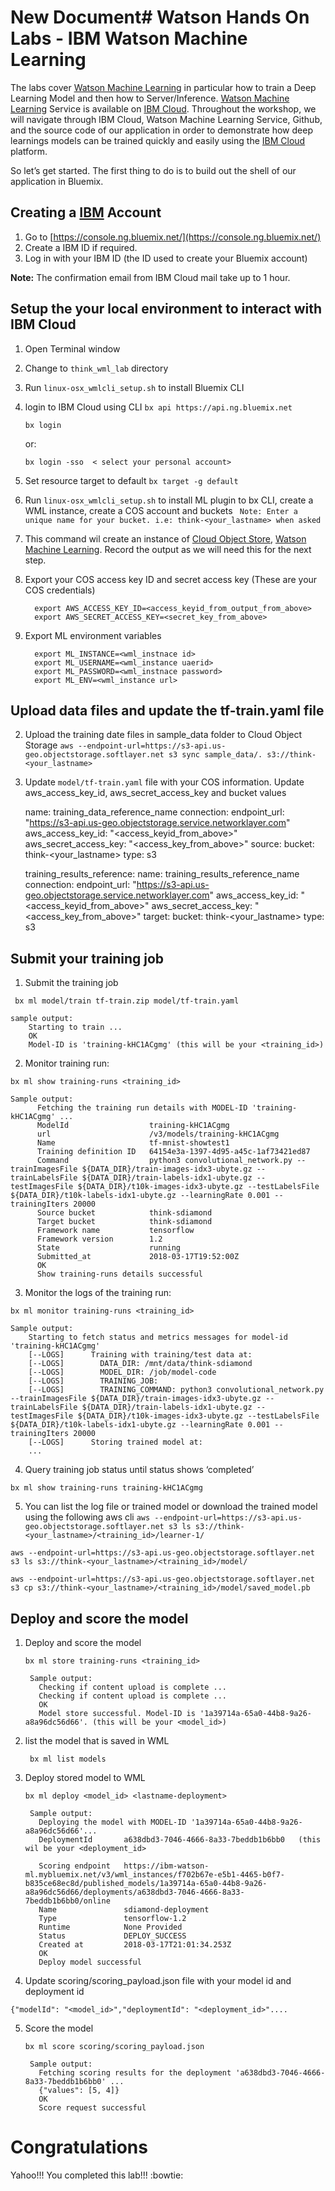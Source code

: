 # New Document# Watson Hands On Labs - IBM Watson Machine Learning

The labs cover [Watson Machine Learning][wml_service] in particular how to train a Deep Learning Model and then how to Server/Inference. [Watson Machine Learning][wml_service] Service is available on [IBM Cloud][ibmcloud]. Throughout the workshop, we will navigate through IBM Cloud, Watson Machine Learning Service, Github, and the source code of our application in order to demonstrate how deep learnings models can be trained quickly and easily using the [IBM Cloud][ibmcloud] platform.

So let’s get started. The first thing to do is to build out the shell of our application in Bluemix.

## Creating a [IBM][ibmcloud] Account

  1. Go to [https://console.ng.bluemix.net/](https://console.ng.bluemix.net/)
  2. Create a IBM ID if required.
  3. Log in with your IBM ID (the ID used to create your Bluemix account)

**Note:** The confirmation email from IBM Cloud mail take up to 1 hour.

## Setup the your local environment to interact with IBM Cloud 

1. Open Terminal window 
2. Change to `think_wml_lab` directory
3. Run `linux-osx_wmlcli_setup.sh` to install Bluemix CLI 
4. login to IBM Cloud using CLI
     `bx api https://api.ng.bluemix.net`
    
     `bx login`
     
      or:
     
     `bx login -sso  < select your personal account>`
5. Set resource target to default
     `bx target -g default`      
6. Run `linux-osx_wmlcli_setup.sh` to install ML plugin to bx CLI, create a WML instance, create a COS account and buckets
   ` Note: Enter a unique name for your bucket. i.e: think-<your_lastname> when asked`
7. This command wil create an instance of [Cloud Object Store][cos_service], [Watson Machine Learning][wml_service]. Record the output as we will need this for the next step. 
8. Export your COS access key ID and secret access key (These are your COS credentials)

   		 export AWS_ACCESS_KEY_ID=<access_keyid_from_output_from_above>
   	     export AWS_SECRET_ACCESS_KEY=<secret_key_from_above>

7. Export ML environment variables

 	     export ML_INSTANCE=<wml_instnace id>
 	     export ML_USERNAME=<wml_instance uaerid>   
 	     export ML_PASSWORD=<wml_instnace password>
  	     export ML_ENV=<wml_instance url> 
         
## Upload data files and update the tf-train.yaml file

2. Upload the training date files in sample_data folder to Cloud Object Storage
   `aws --endpoint-url=https://s3-api.us-geo.objectstorage.softlayer.net s3 sync sample_data/. s3://think-<your_lastname>`
 
2. Update `model/tf-train.yaml` file with your COS information. Update aws_access_key_id, aws_secret_access_key and bucket values


    name: training_data_reference_name
    connection:
      endpoint_url: "https://s3-api.us-geo.objectstorage.service.networklayer.com"
      aws_access_key_id: "<access_keyid_from_above>"
      aws_secret_access_key: "<access_key_from_above>"
    source:
      bucket: think-<your_lastname>
    type: s3
    
    training_results_reference:
      name: training_results_reference_name
      connection:
        endpoint_url: "https://s3-api.us-geo.objectstorage.service.networklayer.com"
        aws_access_key_id: "<access_keyid_from_above>"
        aws_secret_access_key: "<access_key_from_above>"
      target:
        bucket: think-<your_lastname>
      type: s3

  
## Submit your training job

1. Submit the training job

 ` bx ml model/train tf-train.zip model/tf-train.yaml`
 
    sample output:
        Starting to train ...
        OK
        Model-ID is 'training-kHC1ACgmg' (this will be your <training_id>)

2. Monitor training run:

  `bx ml show training-runs <training_id>`

    Sample output:
          Fetching the training run details with MODEL-ID 'training-kHC1ACgmg' ...
          ModelId                  training-kHC1ACgmg
          url                      /v3/models/training-kHC1ACgmg
          Name                     tf-mnist-showtest1
          Training definition ID   64154e3a-1397-4d95-a45c-1af73421ed87
          Command                  python3 convolutional_network.py --trainImagesFile ${DATA_DIR}/train-images-idx3-ubyte.gz --trainLabelsFile ${DATA_DIR}/train-labels-idx1-ubyte.gz --testImagesFile ${DATA_DIR}/t10k-images-idx3-ubyte.gz --testLabelsFile ${DATA_DIR}/t10k-labels-idx1-ubyte.gz --learningRate 0.001 --trainingIters 20000
          Source bucket            think-sdiamond
          Target bucket            think-sdiamond
          Framework name           tensorflow
          Framework version        1.2
          State                    running
          Submitted_at             2018-03-17T19:52:00Z
          OK
          Show training-runs details successful

3. Monitor the logs of the training run:

  `bx ml monitor training-runs <training_id>`

    Sample output:
        Starting to fetch status and metrics messages for model-id 'training-kHC1ACgmg'
        [--LOGS]      Training with training/test data at:
        [--LOGS]        DATA_DIR: /mnt/data/think-sdiamond
        [--LOGS]        MODEL_DIR: /job/model-code
        [--LOGS]        TRAINING_JOB:
        [--LOGS]        TRAINING_COMMAND: python3 convolutional_network.py --trainImagesFile ${DATA_DIR}/train-images-idx3-ubyte.gz --trainLabelsFile ${DATA_DIR}/train-labels-idx1-ubyte.gz --testImagesFile ${DATA_DIR}/t10k-images-idx3-ubyte.gz --testLabelsFile ${DATA_DIR}/t10k-labels-idx1-ubyte.gz --learningRate 0.001 --trainingIters 20000
        [--LOGS]      Storing trained model at:
        ...

4.  Query training job status until status shows ‘completed’
   
   `bx ml show training-runs training-kHC1ACgmg`
   
5. You can list  the log file  or trained model or download the  trained model using the following aws cli
`aws --endpoint-url=https://s3-api.us-geo.objectstorage.softlayer.net s3 ls s3://think-<your_lastname>/<training_id>/learner-1/`

`aws --endpoint-url=https://s3-api.us-geo.objectstorage.softlayer.net s3 ls s3://think-<your_lastname>/<training_id>/model/`

`aws --endpoint-url=https://s3-api.us-geo.objectstorage.softlayer.net s3 cp s3://think-<your_lastname>/<training_id>/model/saved_model.pb `

## Deploy and score the model

1. Deploy and score the model

    `bx ml store training-runs <training_id>`
    
        Sample output:
          Checking if content upload is complete ...
          Checking if content upload is complete ...
          OK
          Model store successful. Model-ID is '1a39714a-65a0-44b8-9a26-a8a96dc56d66'. (this will be your <model_id>)

2. list the model that is saved in WML

   ` bx ml list models`

3. Deploy stored model to WML

    `bx ml deploy <model_id> <lastname-deployment>`
    
        Sample output:
          Deploying the model with MODEL-ID '1a39714a-65a0-44b8-9a26-a8a96dc56d66'...
          DeploymentId       a638dbd3-7046-4666-8a33-7beddb1b6bb0   (this wil be your <deployment_id>
          
          Scoring endpoint   https://ibm-watson-ml.mybluemix.net/v3/wml_instances/f702b67e-e5b1-4465-b0f7-b835ce68ec8d/published_models/1a39714a-65a0-44b8-9a26-a8a96dc56d66/deployments/a638dbd3-7046-4666-8a33-7beddb1b6bb0/online
          Name               sdiamond-deployment
          Type               tensorflow-1.2
          Runtime            None Provided
          Status             DEPLOY_SUCCESS
          Created at         2018-03-17T21:01:34.253Z
          OK
          Deploy model successful

4. Update scoring/scoring_payload.json file with your model id and deployment id


`{"modelId": "<model_id>","deploymentId": "<deployment_id>".... `


5. Score the model

    `bx ml score scoring/scoring_payload.json`

        Sample output:
          Fetching scoring results for the deployment 'a638dbd3-7046-4666-8a33-7beddb1b6bb0' ...
          {"values": [5, 4]}
          OK
          Score request successful

    
   
# Congratulations
Yahoo!!! You completed this lab!!! :bowtie:

[ibmcloud]: https://console.ng.bluemix.net/
[wml_service]: https://console.bluemix.net/catalog/services/machine-learning?taxonomyNavigation=apps
[cos_service]: https://console.bluemix.net/catalog/services/cloud-object-storage?taxonomyNavigation=apps
